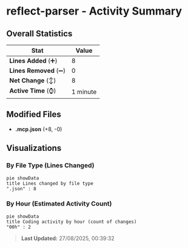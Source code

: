 # reflect-parser - Activity Summary 

## Overall Statistics

| Stat                   | Value                                                             |
| ---------------------- | ----------------------------------------------------------------- |
| **Lines Added** (➕)   | 8                                          |
| **Lines Removed** (➖) | 0                                        |
| **Net Change** (↕)    | 8                |
| **Active Time** (⌚)   | 1 minute |


## Modified Files
- **.mcp.json** (+8, -0)

## Visualizations

### By File Type (Lines Changed)

```mermaid
pie showData
title Lines changed by file type
".json" : 8
```

### By Hour (Estimated Activity Count)

```mermaid
pie showData
title Coding activity by hour (count of changes)
"00h" : 2
```


> **Last Updated:** 27/08/2025, 00:39:32